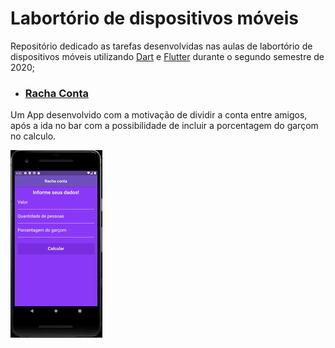 # Labortório de dispositivos móveis

Repositório dedicado as tarefas desenvolvidas nas aulas de labortório de dispositivos móveis utilizando [Dart](https://dart.dev/guides/language) e [Flutter](https://flutter.dev/)  durante o segundo semestre de 2020;

- ### [Racha Conta](https://github.com/Gabriel-Volpini/Lab-Dispositivos-moveis/tree/master/racha_conta)
Um App desenvolvido com a motivação de dividir a conta entre amigos, após a ida no bar com a possibilidade de incluir a porcentagem do garçom no calculo.

![](/racha_conta/example/demo.gif)

